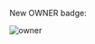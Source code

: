 New OWNER badge:

![owner](https://user-images.githubusercontent.com/69461129/170703219-b4acd92b-1336-417b-94f8-575341f494a3.png)
